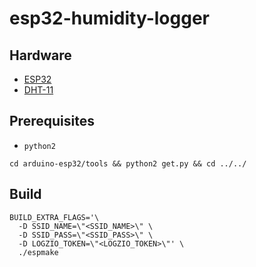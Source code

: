 # esp32-humidity-logger

## Hardware

- [ESP32](https://www.aliexpress.com/item/MH-ET-LIVE-ESP32-Development-Board-WiFi-Bluetooth-Ultra-Low-Power-Consumption-Dual-Core-ESP-32/32813121497.html?spm=2114.search0104.3.1.617d4071jQsPpx&ws_ab_test=searchweb0_0,searchweb201602_4_10152_10151_10065_10344_10068_10342_10343_10059_10340_10341_10696_100031_10084_10083_10103_10618_10624_10307_10623_10622_10621_10620,searchweb201603_6,ppcSwitch_7&algo_expid=c8f7d55f-16c9-4781-a921-fe2b3cb0994c-0&algo_pvid=c8f7d55f-16c9-4781-a921-fe2b3cb0994c&transAbTest=ae803_2&priceBeautifyAB=0)
- [DHT-11](https://www.aliexpress.com/item/Free-Shipping-1x-DHT11-DHT-11-Digital-Temperature-and-Humidity-Temperature-sensor-for-Arduino-Hot/32243034419.html?spm=2114.search0104.3.1.6dd468fdBddFND&ws_ab_test=searchweb0_0,searchweb201602_4_10152_10151_10065_10344_10068_10342_10343_10059_10340_10341_10696_100031_10084_10083_10103_10618_10624_10307_10623_10622_10621_10620,searchweb201603_6,ppcSwitch_7&algo_expid=60d4ec53-0206-45fb-a473-c76441e9711d-0&algo_pvid=60d4ec53-0206-45fb-a473-c76441e9711d&transAbTest=ae803_2&priceBeautifyAB=0)

## Prerequisites

- `python2`

```
cd arduino-esp32/tools && python2 get.py && cd ../../
```

## Build

```
BUILD_EXTRA_FLAGS='\
  -D SSID_NAME=\"<SSID_NAME>\" \
  -D SSID_PASS=\"<SSID_PASS>\" \
  -D LOGZIO_TOKEN=\"<LOGZIO_TOKEN>\"' \
  ./espmake
```
